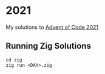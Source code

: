 # 2021

My solutions to [Advent of Code 2021](https://adventofcode.com/2021)

## Running Zig Solutions

```
cd zig
zig run <DAY>.zig
```
